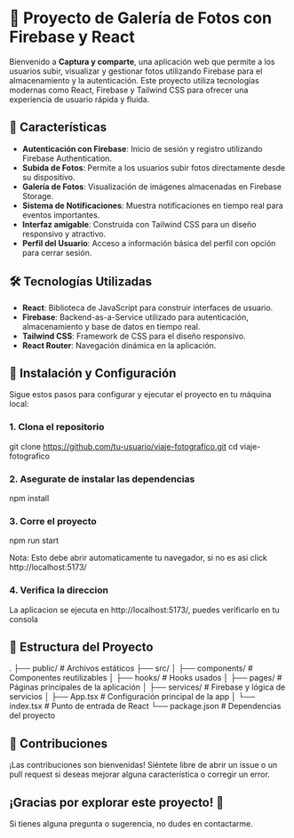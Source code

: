 # 🚀 Proyecto de Galería de Fotos con Firebase y React

Bienvenido a **Captura y comparte**, una aplicación web que permite a los usuarios subir, visualizar y gestionar fotos utilizando Firebase para el almacenamiento y la autenticación. Este proyecto utiliza tecnologías modernas como React, Firebase y Tailwind CSS para ofrecer una experiencia de usuario rápida y fluida.

## 🌟 Características

- **Autenticación con Firebase**: Inicio de sesión y registro utilizando Firebase Authentication.
- **Subida de Fotos**: Permite a los usuarios subir fotos directamente desde su dispositivo.
- **Galería de Fotos**: Visualización de imágenes almacenadas en Firebase Storage.
- **Sistema de Notificaciones**: Muestra notificaciones en tiempo real para eventos importantes.
- **Interfaz amigable**: Construida con Tailwind CSS para un diseño responsivo y atractivo.
- **Perfil del Usuario**: Acceso a información básica del perfil con opción para cerrar sesión.

## 🛠️ Tecnologías Utilizadas

- **React**: Biblioteca de JavaScript para construir interfaces de usuario.
- **Firebase**: Backend-as-a-Service utilizado para autenticación, almacenamiento y base de datos en tiempo real.
- **Tailwind CSS**: Framework de CSS para el diseño responsivo.
- **React Router**: Navegación dinámica en la aplicación.

## 🚀 Instalación y Configuración

Sigue estos pasos para configurar y ejecutar el proyecto en tu máquina local:

### 1. Clona el repositorio

git clone https://github.com/tu-usuario/viaje-fotografico.git
cd viaje-fotografico

### 2. Asegurate de instalar las dependencias

npm install

### 3. Corre el proyecto

npm run start

Nota: Esto debe abrir automaticamente tu navegador, si no es asi click http://localhost:5173/

### 4. Verifica la direccion

La aplicacion se ejecuta en http://localhost:5173/, puedes verificarlo en tu consola

## 📂 Estructura del Proyecto

.
├── public/ # Archivos estáticos
├── src/
│ ├── components/ # Componentes reutilizables
│ ├── hooks/ # Hooks usados
│ ├── pages/ # Páginas principales de la aplicación
│ ├── services/ # Firebase y lógica de servicios
│ ├── App.tsx # Configuración principal de la app
│ └── index.tsx # Punto de entrada de React
└── package.json # Dependencias del proyecto

## 🤝 Contribuciones

¡Las contribuciones son bienvenidas! Siéntete libre de abrir un issue o un pull request si deseas mejorar alguna característica o corregir un error.

## ¡Gracias por explorar este proyecto! 🎉

Si tienes alguna pregunta o sugerencia, no dudes en contactarme.
